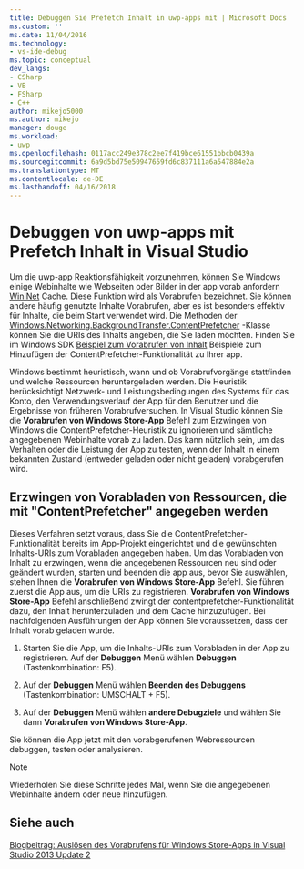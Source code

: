 ```yaml
---
title: Debuggen Sie Prefetch Inhalt in uwp-apps mit | Microsoft Docs
ms.custom: ''
ms.date: 11/04/2016
ms.technology:
- vs-ide-debug
ms.topic: conceptual
dev_langs:
- CSharp
- VB
- FSharp
- C++
author: mikejo5000
ms.author: mikejo
manager: douge
ms.workload:
- uwp
ms.openlocfilehash: 0117acc249e378c2ee7f419bce61551bbcb0439a
ms.sourcegitcommit: 6a9d5bd75e50947659fd6c837111a6a547884e2a
ms.translationtype: MT
ms.contentlocale: de-DE
ms.lasthandoff: 04/16/2018
---
```

# <a name="debug-uwp-apps-using-prefetched-content-in-visual-studio"></a>Debuggen von uwp-apps mit Prefetch Inhalt in Visual Studio
  
 Um die uwp-app Reaktionsfähigkeit vorzunehmen, können Sie Windows einige Webinhalte wie Webseiten oder Bilder in der app vorab anfordern [WinINet](http://msdn.microsoft.com/library/0a06f2af-957a-4dff-a8cc-187370181b5c) Cache. Diese Funktion wird als Vorabrufen bezeichnet. Sie können andere häufig genutzte Inhalte Vorabrufen, aber es ist besonders effektiv für Inhalte, die beim Start verwendet wird. Die Methoden der [Windows.Networking.BackgroundTransfer.ContentPrefetcher](/uwp/api/Windows.Networking.BackgroundTransfer.ContentPrefetcher) -Klasse können Sie die URIs des Inhalts angeben, die Sie laden möchten. Finden Sie im Windows SDK [Beispiel zum Vorabrufen von Inhalt](http://code.msdn.microsoft.com/windowsapps/ContentPrefetcher-Sample-432c8309) Beispiele zum Hinzufügen der ContentPrefetcher-Funktionalität zu Ihrer app.  
  
 Windows bestimmt heuristisch, wann und ob Vorabrufvorgänge stattfinden und welche Ressourcen heruntergeladen werden. Die Heuristik berücksichtigt Netzwerk- und Leistungsbedingungen des Systems für das Konto, den Verwendungsverlauf der App für den Benutzer und die Ergebnisse von früheren Vorabrufversuchen. In Visual Studio können Sie die **Vorabrufen von Windows Store-App** Befehl zum Erzwingen von Windows die ContentPrefetcher-Heuristik zu ignorieren und sämtliche angegebenen Webinhalte vorab zu laden. Das kann nützlich sein, um das Verhalten oder die Leistung der App zu testen, wenn der Inhalt in einem bekannten Zustand (entweder geladen oder nicht geladen) vorabgerufen wird.  
  
## <a name="to-force-preloading-of-contentprefetcher-specified-resources"></a>Erzwingen von Vorabladen von Ressourcen, die mit "ContentPrefetcher" angegeben werden  
 Dieses Verfahren setzt voraus, dass Sie die ContentPrefetcher-Funktionalität bereits im App-Projekt eingerichtet und die gewünschten Inhalts-URIs zum Vorabladen angegeben haben. Um das Vorabladen von Inhalt zu erzwingen, wenn die angegebenen Ressourcen neu sind oder geändert wurden, starten und beenden die app aus, bevor Sie auswählen, stehen Ihnen die **Vorabrufen von Windows Store-App** Befehl. Sie führen zuerst die App aus, um die URIs zu registrieren. **Vorabrufen von Windows Store-App** Befehl anschließend zwingt der contentprefetcher-Funktionalität dazu, den Inhalt herunterzuladen und dem Cache hinzuzufügen. Bei nachfolgenden Ausführungen der App können Sie voraussetzen, dass der Inhalt vorab geladen wurde.  
  
1.  Starten Sie die App, um die Inhalts-URIs zum Vorabladen in der App zu registrieren. Auf der **Debuggen** Menü wählen **Debuggen** (Tastenkombination: F5).  
  
2.  Auf der **Debuggen** Menü wählen **Beenden des Debuggens** (Tastenkombination: UMSCHALT + F5).  
  
3.  Auf der **Debuggen** Menü wählen **andere Debugziele** und wählen Sie dann **Vorabrufen von Windows Store-App**.  
  
 Sie können die App jetzt mit den vorabgerufenen Webressourcen debuggen, testen oder analysieren.  
  
> [!NOTE]
>  Wiederholen Sie diese Schritte jedes Mal, wenn Sie die angegebenen Webinhalte ändern oder neue hinzufügen.  
  
## <a name="see-also"></a>Siehe auch  
 [Blogbeitrag: Auslösen des Vorabrufens für Windows Store-Apps in Visual Studio 2013 Update 2](http://blogs.msdn.com/b/visualstudioalm/archive/2014/02/06/triggering-prefetch-for-windows-store-apps-in-visual-studio-2013-update-2.aspx)